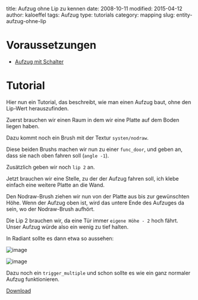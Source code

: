 ﻿title: Aufzug ohne Lip zu kennen
date: 2008-10-11
modified: 2015-04-12
author: kaloeffel
tags: Aufzug
type: tutorials
category: mapping
slug: entity-aufzug-ohne-lip

# Voraussetzungen

* [Aufzug mit Schalter]({filename]entity-lift.md)

# Tutorial

Hier nun ein Tutorial, das beschreibt, wie man einen Aufzug baut, ohne den Lip-Wert herauszufinden.

Zuerst brauchen wir einen Raum in dem wir eine Platte auf dem Boden liegen haben. 

Dazu kommt noch ein Brush mit der Textur `systen/nodraw`. 

Diese beiden Brushs machen wir nun zu einer `func_door`, und geben an, dass sie nach oben fahren soll (`angle -1`). 

Zusätzlich geben wir noch `lip 2` an. 

Jetzt brauchen wir eine Stelle, zu der der Aufzug fahren soll, ich klebe einfach eine weitere Platte an die Wand.

Den Nodraw-Brush ziehen wir nun von der Platte aus bis zur gewünschten Höhe. Wenn der Aufzug oben ist, wird das untere Ende des Aufzuges da sein, wo der Nodraw-Brush aufhört. 

Die Lip 2 brauchen wir, da eine Tür immer `eigene Höhe - 2` hoch fährt. Unser Aufzug würde also ein wenig zu tief halten. 

In Radiant sollte es dann etwa so aussehen:

![image]({filename}entity-aufzug-ohne-lip-2d.png)

![image]({filename}entity-aufzug-ohne-lip-3d.png)

Dazu noch ein `trigger_multiple` und schon sollte es wie ein ganz normaler Aufzug funktionieren.

[Download]({filename}examples/lift.pk3)
